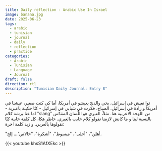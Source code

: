 ```yaml
---
title: Daily reflection - Arabic Use In Israel
image: banana.jpg
date: 2025-06-23
tags:
  - arabic
  - tunisian
  - journal
  - daily
  - reflection
  - practice
categories:
  - Arabic
  - Tunisian
  - Language
  - Journal
draft: false
direction: rtl
description: "Tunisian Daily Journal: Entry 8"
---
```

توا نعيش في إسرائيل، يخي والديّ يعيشو في أمريكا، أما كي كنت صغير، عيشنا في أمريكا و زادة في إسرائيل. الصباح، فكرت في شبابي في إسرائيل - كنّا حكينة باعبرية - اما عنا برشة كلام  "slang" من اللهجة الاعربية هنا. مثلاً، العبري هو اللّسان المقدّس بالنسبة لينا و ما كانش لازمنا نقولو كلام خايب بالعبري. خاطر هكا، كل كلمة خايبة كنّا نقولوها بالعربي. و زيد كلمة اخرة:

"أهلن"، "أحلى"، "مبسوط"، "أشكرة"، "خالاص"... إلخ.

{{< youtube khsS1AfXEkc >}}
